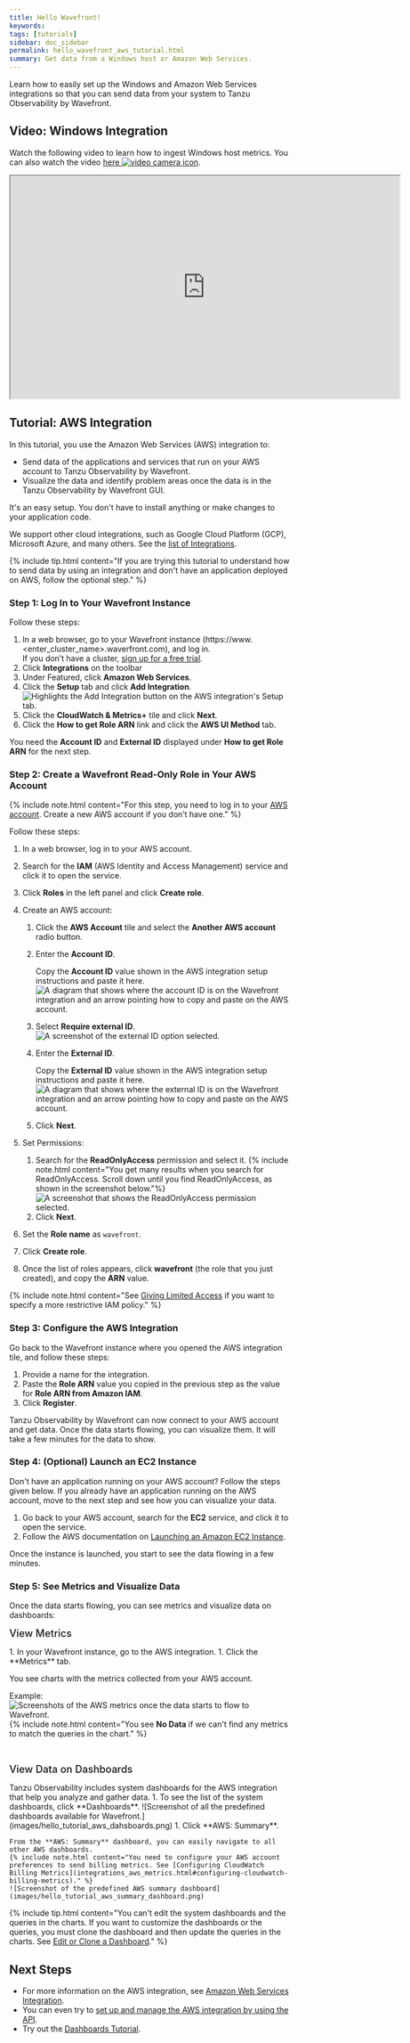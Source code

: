 ```yaml
---
title: Hello Wavefront!
keywords:
tags: [tutorials]
sidebar: doc_sidebar
permalink: hello_wavefront_aws_tutorial.html
summary: Get data from a Windows host or Amazon Web Services.
---
```


Learn how to easily set up the Windows and Amazon Web Services integrations so that you can send data from your system to Tanzu Observability by Wavefront.

## Video: Windows Integration

Watch the following video to learn how to ingest Windows host metrics. You can also watch the video <a href="https://bcove.video/3rXZ1RY" target="_blank">here <img src="/images/video_camera.png" alt="video camera icon"/></a>.

<p>
<iframe src="https://bcove.video/3rXZ1RY" width="700" height="400" allowfullscreen="true" alt="Setting up a Windows integration"></iframe>
</p>


## Tutorial: AWS Integration

In this tutorial, you use the Amazon Web Services (AWS) integration to:
* Send data of the applications and services that run on your AWS account to Tanzu Observability by Wavefront.
* Visualize the data and identify problem areas once the data is in the Tanzu Observability by Wavefront GUI.

It's an easy setup. You don't have to install anything or make changes to your application code.

We support other cloud integrations, such as Google Cloud Platform (GCP), Microsoft Azure, and many others. See the [list of Integrations](label_integrations%20list.html).

{% include tip.html content="If you are trying this tutorial to understand how to send data by using an integration and don't have an application deployed on AWS, follow the optional step." %}

### Step 1: Log In to Your Wavefront Instance

Follow these steps:

1. In a web browser, go to your Wavefront instance (https://www.&lt;enter_cluster_name&gt;.waverfront.com), and log in. <br/>If you don’t have a cluster, [sign up for a free trial](https://tanzu.vmware.com/observability).
1. Click **Integrations** on the toolbar
1. Under Featured, click **Amazon Web Services**.
    <!--![Highlight the AWS integration on the Wavefront Integrations page.](images/hello_tutorial_aws_integration_tile.png)-->
1. Click the **Setup** tab and click **Add Integration**.
    ![Highlights the Add Integration button on the AWS integration's Setup tab.](images/hello_tutorial_aws_add_integration.png)
1. Click the **CloudWatch & Metrics+** tile and click **Next**.
1. Click the **How to get Role ARN** link and click the **AWS UI Method** tab.

You need the **Account ID** and **External ID** displayed under **How to get Role ARN** for the next step.

### Step 2: Create a Wavefront Read-Only Role in Your AWS Account

{% include note.html content="For this step, you need to log in to your [AWS account](https://aws.amazon.com/). Create a new AWS account if you don’t have one." %}

Follow these steps:

1. In a web browser, log in to your AWS account.
1. Search for the **IAM** (AWS Identity and Access Management) service and click it to open the service.
1. Click **Roles** in the left panel and click **Create role**.
1. Create an AWS account:
    1. Click the **AWS Account** tile and select the **Another AWS account** radio button.
    1. Enter the **Account ID**. 
    
       Copy the **Account ID** value shown in the AWS integration setup instructions and paste it here.
        ![A diagram that shows where the account ID is on the Wavefront integration and an arrow pointing how to copy and paste on the AWS account.](images/hello_tutorial_aws_account_ID.png)
    1. Select **Require external ID**.
        ![A screenshot of the external ID option selected.](images/hello_tutorial_aws_external_ID_selected.png)
    1. Enter the **External ID**. 
    
       Copy the **External ID** value shown in the AWS integration setup instructions and paste it here.
        ![A diagram that shows where the external ID is on the Wavefront integration and an arrow pointing how to copy and paste on the AWS account.](images/hello_tutorial_aws_external_ID.png)
    1. Click **Next**.
1. Set Permissions:
    1. Search for the **ReadOnlyAccess** permission and select it.
        {% include note.html content="You get many results when you search for ReadOnlyAccess. Scroll down until you find ReadOnlyAccess, as shown in the screenshot below."%}
        ![A screenshot that shows the ReadOnlyAccess permission selected.](images/hello_tutorial_readonly_permission.png)
    1. Click **Next**.

1. Set the **Role name** as `wavefront`.
1. Click **Create role**.
1. Once the list of roles appears, click **wavefront** (the role that you just created), and copy the **ARN** value.

{% include note.html content="See [Giving Limited Access](integrations_aws_overview.html#giving-limited-access) if you want to specify a more restrictive IAM policy." %}

### Step 3: Configure the AWS Integration

Go back to the Wavefront instance where you opened the AWS integration tile, and follow these steps:

1. Provide a name for the integration.
1. Paste the **Role ARN** value you copied in the previous step as the value for **Role ARN from Amazon IAM**.
1. Click **Register**.

Tanzu Observability by Wavefront can now connect to your AWS account and get data. Once the data starts flowing, you can visualize them. It will take a few minutes for the data to show.

### Step 4: (Optional) Launch an EC2 Instance

Don't have an application running on your AWS account? Follow the steps given below.
If you already have an application running on the AWS account, move to the next step and see how you can visualize your data.

1. Go back to your AWS account, search for the **EC2** service, and click it to open the service.
1. Follow the AWS documentation on [Launching an Amazon EC2 Instance](https://docs.aws.amazon.com/AWSEC2/latest/UserGuide/EC2_GetStarted.html#ec2-launch-instance).

<!--
1. Select **Launch Instance** and click **Launch Instance**.
    ![Screenshot showing the launch instance.](images/hello_tutorial_launch_instance.png)
1. Select **Free tier only** on the left panel and click **Select** on the image you want to run.
      {% include important.html content="You may still be charged for the use of some AWS products unless your infrastructure and service choices remain within the free usage tier. Therefore, make sure it is free to use." %}
1. Follow the steps to launch the instance.
1. You can select **proceed without a key pair** when prompted to select or create a new key pair.
      {% include important.html content="When you select **proceed without a key pair**, you are not able to SSH into the EC2 instance you deploy. Only use it for this tutorial, as it is not a recommended approach." %}
-->
Once the instance is launched, you start to see the data flowing in a few minutes.

### Step 5: See Metrics and Visualize Data

Once the data starts flowing, you can see metrics and visualize data on dashboards:

<p><span style="font-size: large; font-weight: 500">View Metrics</span></p>
1. In your Wavefront instance, go to the AWS integration.
1. Click the **Metrics** tab.

You see charts with the metrics collected from your AWS account.

Example:
![Screenshots of the AWS metrics once the data starts to flow to Wavefront.](images/hello_tutorial_aws_metrics.png)
{% include note.html content="You see **No Data** if we can't find any metrics to match the queries in the chart." %}

<br/>
<p><span style="font-size: large; font-weight: 500">View Data on Dashboards</span></p>
Tanzu Observability includes system dashboards for the AWS integration that help you analyze and gather data.
1. To see the list of the system dashboards, click **Dashboards**.
    ![Screenshot of all the predefined dashboards available for Wavefront.](images/hello_tutorial_aws_dahsboards.png)
1. Click **AWS: Summary**. 

    From the **AWS: Summary** dashboard, you can easily navigate to all other AWS dashboards.
    {% include note.html content="You need to configure your AWS account preferences to send billing metrics. See [Configuring CloudWatch Billing Metrics](integrations_aws_metrics.html#configuring-cloudwatch-billing-metrics)." %}
    ![Screenshot of the predefined AWS summary dashboard](images/hello_tutorial_aws_summary_dashboard.png)
{% include tip.html content="You can't edit the system dashboards and the queries in the charts. If you want to customize the dashboards or the queries, you must clone the dashboard and then update the queries in the charts. See [Edit or Clone a Dashboard](ui_dashboards.html#edit-or-clone-a-dashboard)." %}


## Next Steps

* For more information on the AWS integration, see [Amazon Web Services Integration](integrations_aws_overview.html).
* You can even try to [set up and manage the AWS integration by using the API](integrations_aws_overview_API.html).
* Try out the [Dashboards Tutorial](tutorial_dashboards.html).
